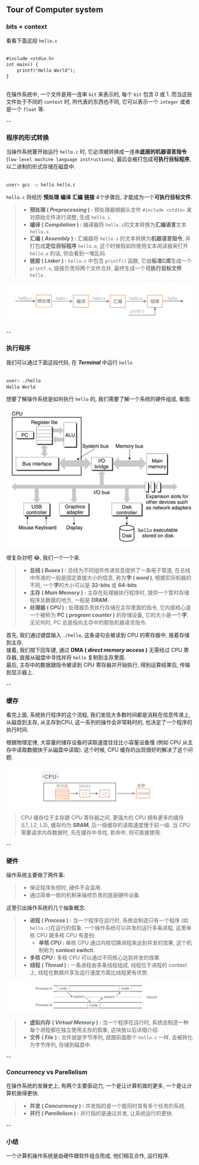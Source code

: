 ## Tour of Computer system

### bits + context
看看下面这段 `hello.c`

```

#include <stdio.h>
int main() {
	printf("Hello World");
}


```
在操作系统中, 一个文件是用一连串 `bit` 来表示的, 每个 `bit` 包含 0 或 1. 而当这些文件处于不同的 `context` 时, 所代表的东西也不同, 它可以表示一个 `integer` 或者是一个 `float` 等.  

--
### 程序的形式转换

当操作系统要开始运行 `hello.c` 时, 它必须被转换成一连串**底层的机器语言指令**(`low-level machine language instructions`), 最后会被打包成**可执行目标程序**, 以二进制的形式存储在磁盘中.

```Bash

user> gcc -o hello hello.c  


```

`hello.c` 将经历 **预处理** **编译** **汇编** **链接** 4个步骤后, 才能成为一个**可执行目标文件**.
> - **预处理 ( *Preprocessing* ) :** 预处理器根据头文件 `#include <stdio>` 来对原始文件进行调整, 生成 `hello.i`.
> - **编译 ( *Compilation* ) :** 编译器将 `hello.i`的文本转换为**汇编语言**文本 `hello.s`.
> - **汇编 ( *Assembly* ) :** 汇编器将 `hello.s` 的文本转换为**机器语言指令**, 并打包成**定位目标程序** `hello.o`, 这个时候假如你使用文本阅读器来打开 `hello.o` 的话, 你会看到一堆乱码. 
> - **链接 ( *Linker* ) :** `hello.c` 中包含 `printf()` 函数, 它由**标准C库**生成一个 `printf.o`, 链接负责将两个文件合并, 最终生成一个**可执行目标文件** `hello` .

![image](https://raw.githubusercontent.com/Tangdixi/MyNote/master/Operation%20System/Tour%20of%20computer%20system-1.png)

--
### 执行程序
我们可以通过下面这段代码, 在 ***Terminal*** 中运行 `hello`  

```Bash

user> ./hello
Hello World


```
想要了解操作系统是如何执行 `hello` 的, 我们需要了解一个系统的硬件组成, 看图:

![image](https://raw.githubusercontent.com/Tangdixi/MyNote/master/Operation%20System/Tour%20of%20computer%20system-2.png)

很复杂对吧 😂, 我们一个一个来.
> - **总线 ( *Buses* ) :** 总线为不同组件传递信息提供了一条电子管道, 在总线中传递的一般是固定直接大小的信息, 称为**字 ( *word* )**, 根据实际机器的不同, 一个**字**的大小可以是 **32-bits** 或 **64-bits** 
> - **主存 ( *Main Memory* ) :** 主存在处理器执行程序时, 提供一个暂时存储程序及数据的地方, 一般是 **DRAM**.
> - **处理器 ( *CPU* ) :** 处理器负责执行存储在主存里面的指令, 它内部核心是一个被称为 **PC ( *program counter* )** 的存储设备, 它的大小是一个**字**, 无论何时, PC 总是指向主存中的那些机器语言指令.

首先, 我们通过键盘输入 `./hello`, 这条语句会被读到 CPU 的寄存器中, 接着存储到主存.  
接着, 我们按下回车键, 通过 **DMA ( *direct memory access* )** 无需经过 CPU 寄存器, 直接从磁盘中寻找并将 `hello` 复制到主存里面.  
最后, 主存中的数据跟指令被读到 CPU 寄存器并开始执行, 得到运算结果后, 传输到显示器上. 

--
### 缓存
看完上面, 系统执行程序的这个流程, 我们发现大多数时间都是消耗在信息传递上, 从磁盘到主存, 从主存到CPU, 这一系列的操作会非常耗时的, 也决定了一个程序的执行时间.

根据物理定律, 大容量的储存设备的读取速度往往比小容量设备慢 (例如 CPU 从主存中读取数据快于从磁盘中读取). 这个时候, CPU 缓存的出现很好的解决了这个问题.

![image](https://raw.githubusercontent.com/Tangdixi/MyNote/master/Operation%20System/Tour%20of%20computer%20system-3.png)

> CPU 缓存位于主存跟 CPU 寄存器之间, 更强大的 CPU 拥有更多的缓存 (L1, L2, L3), 缓存均为 **SRAM**, 后一级缓存的读取速度慢于前一级. 当 CPU 需要请求内存数据时, 先在缓存中寻找, 若命中, 则可直接使用.

--
### 硬件

操作系统主要做了两件事:
> - 保证程序失控时, 硬件不会滥用.
> - 通过简单一致的机制来操控负责的底层硬件设备.

这里引出操作系统的几个抽象概念:
> - **进程 ( *Process* ) :** 当一个程序在运行时, 系统会制造只有一个程序 (如 `hello.c`)在运行的假象. 一个操作系统可以并发的运行多条进程, 这里单核 CPU 跟多核 CPU 有差别:
> 	- **单核 *CPU* :** 单核 CPU 通过内核切换进程来达到并发的效果, 这个机制称为 **context switch**.
>  - **多核 *CPU* :** 多核 CPU 可以通过不同核心达到并发的效果.
> - **线程 ( *Thread* ) :** 一条进程由多条线程组成, 线程位于进程的 context 上, 线程在数据共享及运行速度方面比线程更有优势.

![image](https://raw.githubusercontent.com/Tangdixi/MyNote/master/Operation%20System/Tour%20of%20computer%20system-4.png)

> - **虚拟内存 ( *Virtual Memory* ) :** 当一个程序在运行时, 系统会制造一种每个进程都在独立使用主存的假象, 这块放以后详细介绍.
> - **文件 ( *File* ) :** 文件就是字节序列, 就跟前面那个 `hello.c` 一样, 会被转化为字节序列, 存储到磁盘中.

--

### Concurrency vs Parellelism
在操作系统的发展史上, 有两个主要驱动力, 一个是让计算机做的更多, 一个是让计算机做得更快. 
> - **并发 ( *Concurrency* ) :** 并发指的是一个能同时具有多个任务的系统.
> - **并行 ( *Parellelism* ) :** 并行指的是通过并发, 让系统运行的更快.

--

### 小结
一个计算机操作系统是由硬件跟软件组合而成, 他们相互合作, 运行程序.
